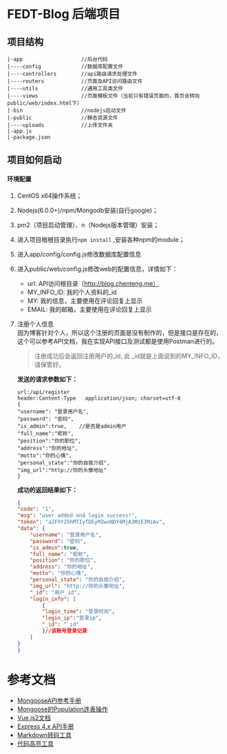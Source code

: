 FEDT-Blog 后端项目
===

项目结构
---
```
|-app  					//后台代码
|----config  			//数据库配置文件
|----controllers  		//api路由请求处理文件
|----routers  			//页面及API访问路由文件
|----utils  			//通用工具类文件
|----views  			//页面模板文件（当前只有错误页面的，首页会转向public/web/index.html下）
|-bin  					//nodejs启动文件
|-public  				//静态资源文件  
|----uploads  			//上传文件夹
|-app.js  
|-package.json  
```


项目如何启动
---


#### 环境配置

1. CentOS x64操作系统；
2. Nodejs(6.0.0+)/npm/Mongodb安装(自行google)；
3. pm2（项目启动管理）、n（Nodejs版本管理）安装；
4. 进入项目根根目录执行`npm install` ,安装各种npm的module；
5. 进入app/config/config.js修改数据库配置信息
6. 进入public/web/config.js修改web的配置信息，详情如下：
	- url: API访问根目录（http://blog.chenteng.me）
	- MY_INFO_ID: 我的个人资料的_id
	- MY: 我的信息，主要使用在评论回复上显示
	- EMAIL: 我的邮箱，主要使用在评论回复上显示
7. 注册个人信息  
	因为博客针对个人，所以这个注册的页面是没有制作的，但是接口是存在的，这个可以参考API文档，我在实现API接口及测试都是使用Postman进行的。
	
	> 注册成功后会返回注册用户的_id, 此 _id就是上面说到的MY_INFO_ID，请保管好。
	
	**发送的请求参数如下：**
	
	```http
	url:/api/register
	header:Content-Type   application/json; charset=utf-8
	{
    "username": "登录用户名",
    "password": "密码",
    "is_admin":true,	//是否是admin用户
    "full_name":"昵称",
    "position":"你的职位",
    "address":"你的地址",
    "motto":"你的心情",
    "personal_state":"你的自我介绍",
    "img_url":"http://你的头像地址"
	}
	```
	
	**成功的返回结果如下：** 
	
	```json
	{
  	"code": "1",
  	"msg": "user added and login success!",
  	"token": "a2FhY2hhMTIyfDEyM3wxNDY4MjA3MzE3MzAx",
  	"data": {
    	"username": "登录用户名",
    	"password": "密码",
    	"is_admin":true,
    	"full_name": "昵称",
    	"position": "你的职位",
    	"address": "你的地址",
    	"motto": "你的心情",
    	"personal_state": "你的自我介绍",
    	"img_url": "http://你的头像地址",
    	"_id": "用户_id",
    	"login_info": [
    		{
      		"login_time": "登录时间",
      		"login_ip":"登录ip",
      		"_id": "_id"
    		}//该账号登录记录
    	]
  	}
	}
	```






参考文档
===

- [MongooseAPI参考手册](http://www.nodeclass.com/api/mongoose.html)
- [Mongoose的Population连表操作](http://www.tuicool.com/articles/73UBRb6)
- [Vue.js2文档](https://cn.vuejs.org/)
- [Express 4.x API手册](http://www.expressjs.com.cn/4x/api.html)
- [Markdown转码工具](https://www.npmjs.com/package/marked)
- [代码高亮工具](https://highlightjs.org)